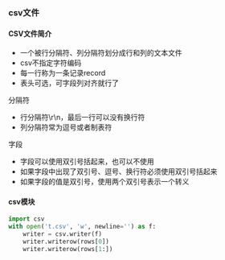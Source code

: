 ### csv文件

#### CSV文件简介

* 一个被行分隔符、列分隔符划分成行和列的文本文件
* csv不指定字符编码
* 每一行称为一条记录record
* 表头可选，可字段列对齐就行了

分隔符

* 行分隔符\r\n，最后一行可以没有换行符
* 列分隔符常为逗号或者制表符

字段

* 字段可以使用双引号括起来，也可以不使用
* 如果字段中出现了双引号、逗号、换行符必须使用双引号括起来
* 如果字段的值是双引号，使用两个双引号表示一个转义

#### csv模块

```python
import csv
with open('t.csv', 'w', newline='') as f:
    writer = csv.writer(f)
    writer.writerow(rows[0])
    writer.writerow(rows[1:])
```

